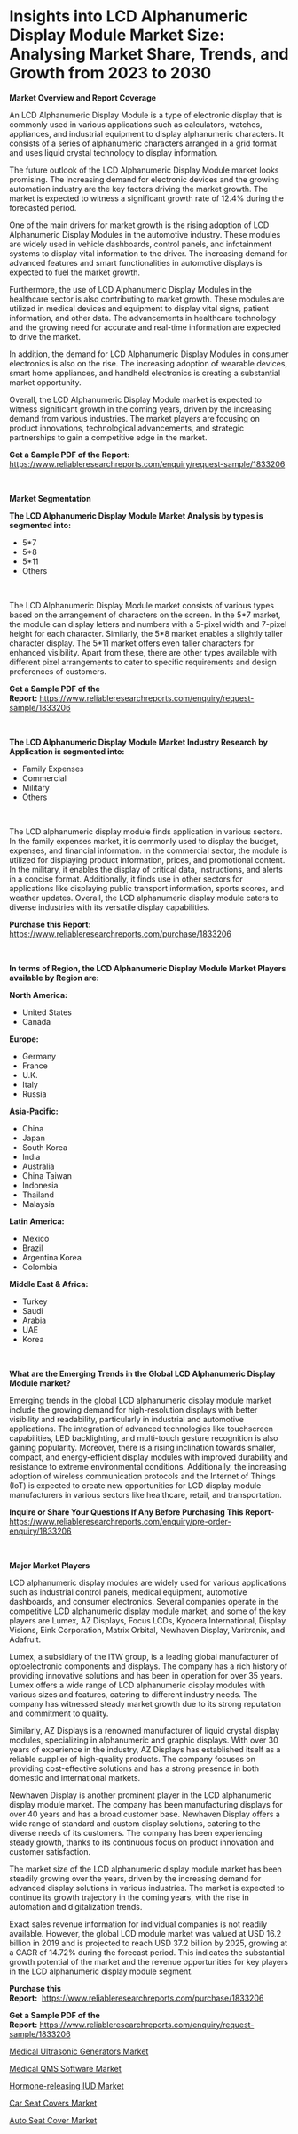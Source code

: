 <p><h1>Insights into LCD Alphanumeric Display Module Market Size: Analysing Market Share, Trends, and Growth from 2023 to 2030</h1></p><p><strong>Market Overview and Report Coverage</strong></p>
<p><p>An LCD Alphanumeric Display Module is a type of electronic display that is commonly used in various applications such as calculators, watches, appliances, and industrial equipment to display alphanumeric characters. It consists of a series of alphanumeric characters arranged in a grid format and uses liquid crystal technology to display information.</p><p>The future outlook of the LCD Alphanumeric Display Module market looks promising. The increasing demand for electronic devices and the growing automation industry are the key factors driving the market growth. The market is expected to witness a significant growth rate of 12.4% during the forecasted period.</p><p>One of the main drivers for market growth is the rising adoption of LCD Alphanumeric Display Modules in the automotive industry. These modules are widely used in vehicle dashboards, control panels, and infotainment systems to display vital information to the driver. The increasing demand for advanced features and smart functionalities in automotive displays is expected to fuel the market growth.</p><p>Furthermore, the use of LCD Alphanumeric Display Modules in the healthcare sector is also contributing to market growth. These modules are utilized in medical devices and equipment to display vital signs, patient information, and other data. The advancements in healthcare technology and the growing need for accurate and real-time information are expected to drive the market.</p><p>In addition, the demand for LCD Alphanumeric Display Modules in consumer electronics is also on the rise. The increasing adoption of wearable devices, smart home appliances, and handheld electronics is creating a substantial market opportunity.</p><p>Overall, the LCD Alphanumeric Display Module market is expected to witness significant growth in the coming years, driven by the increasing demand from various industries. The market players are focusing on product innovations, technological advancements, and strategic partnerships to gain a competitive edge in the market.</p></p>
<p><strong>Get a Sample PDF of the Report:</strong> <a href="https://www.reliableresearchreports.com/enquiry/request-sample/1833206">https://www.reliableresearchreports.com/enquiry/request-sample/1833206</a></p>
<p>&nbsp;</p>
<p><strong>Market Segmentation</strong></p>
<p><strong>The LCD Alphanumeric Display Module Market Analysis by types is segmented into:</strong></p>
<p><ul><li>5*7</li><li>5*8</li><li>5*11</li><li>Others</li></ul></p>
<p>&nbsp;</p>
<p><p>The LCD Alphanumeric Display Module market consists of various types based on the arrangement of characters on the screen. In the 5*7 market, the module can display letters and numbers with a 5-pixel width and 7-pixel height for each character. Similarly, the 5*8 market enables a slightly taller character display. The 5*11 market offers even taller characters for enhanced visibility. Apart from these, there are other types available with different pixel arrangements to cater to specific requirements and design preferences of customers.</p></p>
<p><strong>Get a Sample PDF of the Report:</strong>&nbsp;<a href="https://www.reliableresearchreports.com/enquiry/request-sample/1833206">https://www.reliableresearchreports.com/enquiry/request-sample/1833206</a></p>
<p>&nbsp;</p>
<p><strong>The LCD Alphanumeric Display Module Market Industry Research by Application is segmented into:</strong></p>
<p><ul><li>Family Expenses</li><li>Commercial</li><li>Military</li><li>Others</li></ul></p>
<p>&nbsp;</p>
<p><p>The LCD alphanumeric display module finds application in various sectors. In the family expenses market, it is commonly used to display the budget, expenses, and financial information. In the commercial sector, the module is utilized for displaying product information, prices, and promotional content. In the military, it enables the display of critical data, instructions, and alerts in a concise format. Additionally, it finds use in other sectors for applications like displaying public transport information, sports scores, and weather updates. Overall, the LCD alphanumeric display module caters to diverse industries with its versatile display capabilities.</p></p>
<p><strong>Purchase this Report:</strong>&nbsp; <a href="https://www.reliableresearchreports.com/purchase/1833206">https://www.reliableresearchreports.com/purchase/1833206</a></p>
<p>&nbsp;</p>
<p><strong>In terms of Region, the LCD Alphanumeric Display Module Market Players available by Region are:</strong></p>
<p>
    <p> <strong> North America: </strong>
        <ul>
            <li>United States</li>
            <li>Canada</li>
        </ul>
        </p> 
    <p> <strong> Europe: </strong>
        <ul>
            <li>Germany</li>
            <li>France</li>
            <li>U.K.</li>
            <li>Italy</li>
            <li>Russia</li>
        </ul>
        </p> 
    <p> <strong> Asia-Pacific: </strong>
        <ul>
            <li>China</li>
            <li>Japan</li>
            <li>South Korea</li>
            <li>India</li>
            <li>Australia</li>
            <li>China Taiwan</li>
            <li>Indonesia</li>
            <li>Thailand</li>
            <li>Malaysia</li>
        </ul>
        </p> 
    <p> <strong> Latin America: </strong>
        <ul>
            <li>Mexico</li>
            <li>Brazil</li>
            <li>Argentina Korea</li>
            <li>Colombia</li>
        </ul>
        </p> 
    <p> <strong> Middle East & Africa: </strong>
        <ul>
            <li>Turkey</li>
            <li>Saudi</li>
            <li>Arabia</li>
            <li>UAE</li>
            <li>Korea</li>
        </ul>
    </p>
    </p>
<p>&nbsp;</p>
<p><strong>What are the Emerging Trends in the Global LCD Alphanumeric Display Module market?</strong></p>
<p><p>Emerging trends in the global LCD alphanumeric display module market include the growing demand for high-resolution displays with better visibility and readability, particularly in industrial and automotive applications. The integration of advanced technologies like touchscreen capabilities, LED backlighting, and multi-touch gesture recognition is also gaining popularity. Moreover, there is a rising inclination towards smaller, compact, and energy-efficient display modules with improved durability and resistance to extreme environmental conditions. Additionally, the increasing adoption of wireless communication protocols and the Internet of Things (IoT) is expected to create new opportunities for LCD display module manufacturers in various sectors like healthcare, retail, and transportation.</p></p>
<p><strong>Inquire or Share Your Questions If Any Before Purchasing This Report</strong>- <a href="https://www.reliableresearchreports.com/enquiry/pre-order-enquiry/1833206">https://www.reliableresearchreports.com/enquiry/pre-order-enquiry/1833206</a></p>
<p>&nbsp;</p>
<p><strong>Major Market Players</strong></p>
<p><p>LCD alphanumeric display modules are widely used for various applications such as industrial control panels, medical equipment, automotive dashboards, and consumer electronics. Several companies operate in the competitive LCD alphanumeric display module market, and some of the key players are Lumex, AZ Displays, Focus LCDs, Kyocera International, Display Visions, Eink Corporation, Matrix Orbital, Newhaven Display, Varitronix, and Adafruit.</p><p>Lumex, a subsidiary of the ITW group, is a leading global manufacturer of optoelectronic components and displays. The company has a rich history of providing innovative solutions and has been in operation for over 35 years. Lumex offers a wide range of LCD alphanumeric display modules with various sizes and features, catering to different industry needs. The company has witnessed steady market growth due to its strong reputation and commitment to quality.</p><p>Similarly, AZ Displays is a renowned manufacturer of liquid crystal display modules, specializing in alphanumeric and graphic displays. With over 30 years of experience in the industry, AZ Displays has established itself as a reliable supplier of high-quality products. The company focuses on providing cost-effective solutions and has a strong presence in both domestic and international markets.</p><p>Newhaven Display is another prominent player in the LCD alphanumeric display module market. The company has been manufacturing displays for over 40 years and has a broad customer base. Newhaven Display offers a wide range of standard and custom display solutions, catering to the diverse needs of its customers. The company has been experiencing steady growth, thanks to its continuous focus on product innovation and customer satisfaction.</p><p>The market size of the LCD alphanumeric display module market has been steadily growing over the years, driven by the increasing demand for advanced display solutions in various industries. The market is expected to continue its growth trajectory in the coming years, with the rise in automation and digitalization trends.</p><p>Exact sales revenue information for individual companies is not readily available. However, the global LCD module market was valued at USD 16.2 billion in 2019 and is projected to reach USD 37.2 billion by 2025, growing at a CAGR of 14.72% during the forecast period. This indicates the substantial growth potential of the market and the revenue opportunities for key players in the LCD alphanumeric display module segment.</p></p>
<p><strong>Purchase this Report:</strong>&nbsp;&nbsp;<a href="https://www.reliableresearchreports.com/purchase/1833206">https://www.reliableresearchreports.com/purchase/1833206</a></p>
<p></p>
<p><strong>Get a Sample PDF of the Report:</strong>&nbsp;<a href="https://www.reliableresearchreports.com/enquiry/request-sample/1833206">https://www.reliableresearchreports.com/enquiry/request-sample/1833206</a></p>
<p><p><a href="https://medium.com/@eltaroberts2662/medical-ultrasonic-generators-market-size-market-outlook-and-market-forecast-2023-to-2030-15a5e91d4cb6">Medical Ultrasonic Generators Market</a></p><p><a href="https://www.linkedin.com/pulse/medical-qms-software-market-research-report-provides-thorough/">Medical QMS Software Market</a></p><p><a href="https://medium.com/@lottierunte2662/hormone-releasing-iud-market-exploring-market-share-market-trends-and-future-growth-9ad9bbe82fd3">Hormone-releasing IUD Market</a></p><p><a href="https://www.linkedin.com/pulse/car-seat-covers-market-size-growth-forecast-from-2023-/">Car Seat Covers Market</a></p><p><a href="https://www.linkedin.com/pulse/auto-seat-cover-market-research-report-provides-thorough-industry-2isge/">Auto Seat Cover Market</a></p></p>